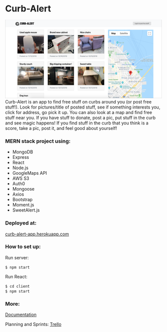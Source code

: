 # Curb-Alert

![screenshot](client/public/screenshot.png)
Curb-Alert is an app to find free stuff on curbs around you (or post free stuff!). Look for pictures/title of posted stuff, see if something interests you, click for address, go pick it up. You can also look at a map and find free stuff near you. If you have stuff to donate, post a pic, put stuff in the curb and see magic happens! If you find stuff in the curb that you think is a score, take a pic, post it, and feel good about yourself!

### MERN stack project using:
- MongoDB
- Express
- React
- Node.js
- GoogleMaps API 
- AWS S3
- Auth0
- Mongoose
- Axios
- Bootstrap
- Moment.js
- SweetAlert.js

### Deployed at:
[curb-alert-app.herokuapp.com](https://curb-alert-app.herokuapp.com/)

### How to set up:
Run server: 
```
$ npm start
```
Run React: 
```
$ cd client
$ npm start
```

### More:

[Documentation](https://docs.google.com/document/d/1vFtd3BIkOP0mG_B1m32O8zFJn4hWVCA5u75f64NWx74/edit)

Planning and Sprints: 
[Trello](https://trello.com/b/DMKNkFbi/final-proj)